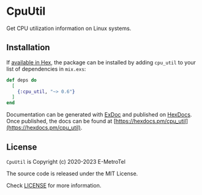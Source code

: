 # CpuUtil

[license-img]: http://img.shields.io/badge/license-MIT-brightgreen.svg
[license]: http://opensource.org/licenses/MIT

Get CPU utilization information on Linux systems.

## Installation

If [available in Hex](https://hex.pm/docs/publish), the package can be installed
by adding `cpu_util` to your list of dependencies in `mix.exs`:

```elixir
def deps do
  [
    {:cpu_util, "~> 0.6"}
  ]
end
```

Documentation can be generated with [ExDoc](https://github.com/elixir-lang/ex_doc)
and published on [HexDocs](https://hexdocs.pm). Once published, the docs can
be found at [https://hexdocs.pm/cpu_util](https://hexdocs.pm/cpu_util).

## License

`CpuUtil` is Copyright (c) 2020-2023 E-MetroTel

The source code is released under the MIT License.

Check [LICENSE](LICENSE.md) for more information.
